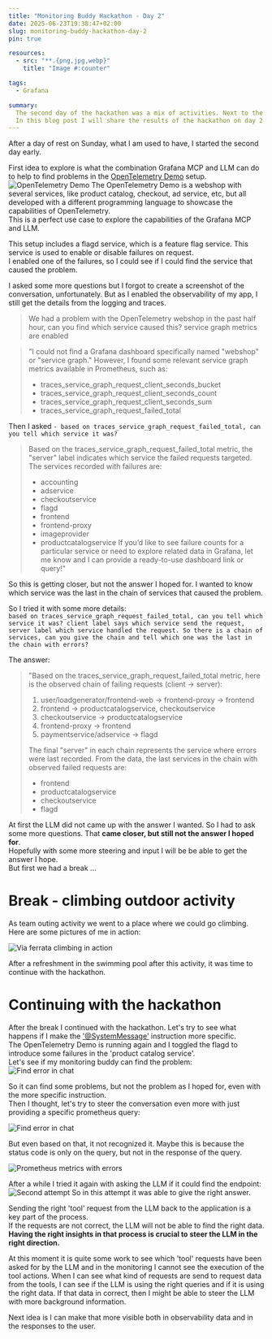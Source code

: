 ```yaml
---
title: "Monitoring Buddy Hackathon - Day 2"
date: 2025-06-23T19:38:47+02:00
slug: monitoring-buddy-hackathon-day-2
pin: true

resources:
  - src: "**.{png,jpg,webp}"
    title: "Image #:counter"

tags:
  - Grafana

summary:
  The second day of the hackathon was a mix of activities. Next to the hackathon, we had a climbing outdoor activity.
  In this blog post I will share the results of the hackathon on day 2 and some pictures of the climbing activity.
---
```


After a day of rest on Sunday, what I am used to have, I started the second day early. 

First idea to explore is what the combination Grafana MCP and LLM can do to help to find problems in the [OpenTelemetry Demo](https://opentelemetry.io/docs/demo/) setup.    
![OpenTelemetry Demo](opentelemetry_demo_setup.png)
The OpenTelemetry Demo is a webshop with several services, like product catalog, checkout, ad service, etc, but all developed with a different programming language to showcase the capabilities of OpenTelemetry.    
This is a perfect use case to explore the capabilities of the Grafana MCP and LLM.

This setup includes a flagd service, which is a feature flag service. This service is used to enable or disable failures on request.    
I enabled one of the failures, so I could see if I could find the service that caused the problem.

I asked some more questions but I forgot to create a screenshot of the conversation, unfortunately.
But as I enabled the observability of my app, I still get the details from the logging and traces.

> We had a problem with the OpenTelemetry webshop in the past half hour, can you find which service caused this? service graph metrics are enabled

>
> "I could not find a Grafana dashboard specifically named "webshop" or "service graph." However, I found some relevant service graph metrics available in Prometheus, such as:
> 
> - traces_service_graph_request_client_seconds_bucket
> - traces_service_graph_request_client_seconds_count
> - traces_service_graph_request_client_seconds_sum
> - traces_service_graph_request_failed_total

Then I asked `- based on traces_service_graph_request_failed_total, can you tell which service it was?`

> Based on the traces_service_graph_request_failed_total metric, the "server" label indicates which service the failed requests targeted. The services recorded with failures are:
> 
> - accounting
> - adservice
> - checkoutservice
> - flagd
> - frontend
> - frontend-proxy
> - imageprovider
> - productcatalogservice
> If you’d like to see failure counts for a particular service or need to explore related data in Grafana, let me know and I can provide a ready-to-use dashboard link or query!"

So this is getting closer, but not the answer I hoped for. I wanted to know which service was the last in the chain of services that caused the problem.

So I tried it with some more details:   
`based on traces_service_graph_request_failed_total, can you tell which service it was? client label says which service send the request, server label which service handled the request. So there is a chain of services, can you give the chain and tell which one was the last in the chain with errors?`

The answer:
> "Based on the traces_service_graph_request_failed_total metric, here is the observed chain of failing requests (client -> server):
> 
> 1. user/loadgenerator/frontend-web → frontend-proxy → frontend
> 2. frontend → productcatalogservice, checkoutservice
> 3. checkoutservice → productcatalogservice
> 4. frontend-proxy → frontend
> 5. paymentservice/adservice → flagd
> 
> The final "server" in each chain represents the service where errors were last recorded. From the data, the last services in the chain with observed failed requests are:
> 
> - frontend
> - productcatalogservice
> - checkoutservice
> - flagd

At first the LLM did not came up with the answer I wanted. So I had to ask some more questions. That **came closer, but still not the answer I hoped for**.    
Hopefully with some more steering and input I will be be able to get the answer I hope.   
But first we had a break ...

# Break - climbing outdoor activity

As team outing activity we went to a place where we could go climbing.
Here are some pictures of me in action:

![Via ferrata climbing in action](via_ferrata.png)

After a refreshment in the swimming pool after this activity, it was time to continue with the hackathon.

# Continuing with the hackathon

After the break I continued with the hackathon. Let's try to see what happens if I make the ['@SystemMessage'](https://docs.quarkiverse.io/quarkus-langchain4j/dev/ai-services.html#_system_message) instruction more specific.    
The OpenTelemetry Demo is running again and I toggled the flagd to introduce some failures in the 'product catalog service'.   
Let's see if my monitoring buddy can find the problem:    
![Find error in chat](find_error_chat.png)

So it can find some problems, but not the problem as I hoped for, even with the more specific instruction.   
Then I thought, let's try to steer the conversation even more with just providing a specific prometheus query:   

![Find error in chat](find_error_chat_with_more_steering.png)

But even based on that, it not recognized it. Maybe this is because the status code is only on the query, but not in the response of the query.    

![Prometheus metrics with errors](prometheus_metrics_with_errors.png)

After a while I tried it again with asking the LLM if it could find the endpoint:
![Second attempt](find_error_chat_2nd_attempt.png)
So in this attempt it was able to give the right answer.

Sending the right 'tool' request from the LLM back to the application is a key part of the process.    
If the requests are not correct, the LLM will not be able to find the right data. **Having the right insights in that process is crucial to steer the LLM in the right direction.**

At this moment it is quite some work to see which 'tool' requests have been asked for by the LLM and in the monitoring I cannot see the execution of the tool actions.
When I can see what kind of requests are send to request data from the tools, I can see if the LLM is using the right queries and if it is using the right data.
If that data in correct, then I might be able to steer the LLM with more background information. 

Next idea is I can make that more visible both in observability data and in the responses to the user.
